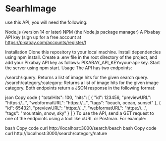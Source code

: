 # SearhImage
 use this API, you will need the following:

Node.js (version 14 or later)
NPM (the Node.js package manager)
A Pixabay API key (sign up for a free account at https://pixabay.com/accounts/register/)


Installation
Clone this repository to your local machine.
Install dependencies using npm install.
Create a .env file in the root directory of the project, and add your Pixabay API key as follows: PIXABAY_API_KEY=your-api-key.
Start the server using npm start.
Usage
The API has two endpoints:

/search/:query: Returns a list of image hits for the given search query.
/search/category/:category: Returns a list of image hits for the given image category.
Both endpoints return a JSON response in the following format:

json
Copy code
{
  "totalHits": 100,
  "hits": [
    {
      "id": 123456,
      "previewURL": "https://...",
      "webformatURL": "https://...",
      "tags": "beach, ocean, sunset"
    },
    {
      "id": 654321,
      "previewURL": "https://...",
      "webformatURL": "https://...",
      "tags": "mountain, snow, sky"
    }
  ]
}
To use the API, send a GET request to one of the endpoints using a tool like cURL or Postman. For example:

bash
Copy code
curl http://localhost:3000/search/beach
bash
Copy code
curl http://localhost:3000/search/category/nature

